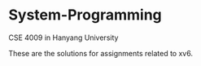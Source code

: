 # System-Programming
CSE 4009 in Hanyang University  

These are the solutions for assignments related to xv6.
